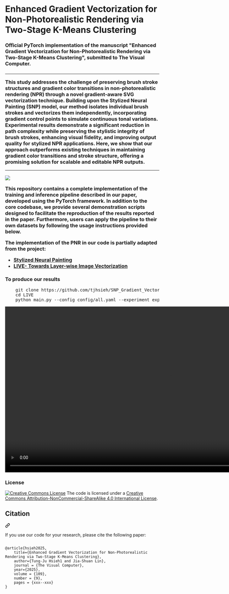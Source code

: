 <h1>Enhanced Gradient Vectorization for Non-Photorealistic Rendering via Two-Stage K-Means Clustering</h1>
<h3>Official PyTorch implementation of the manuscript "Enhanced Gradient Vectorization for Non-Photorealistic Rendering via Two-Stage K-Means Clustering", submitted to The Visual Computer.<h3>
<hr>
<p>
This study addresses the challenge of preserving brush stroke structures and gradient color transitions in non-photorealistic rendering (NPR) through a novel gradient-aware SVG vectorization technique. Building upon the Stylized Neural Painting (SNP) model, our method isolates individual brush strokes and vectorizes them independently, incorporating gradient control points to simulate continuous tonal variations. Experimental results demonstrate a significant reduction in path complexity while preserving the stylistic integrity of brush strokes, enhancing visual fidelity, and improving output quality for stylized NPR applications. Here, we show that our approach outperforms existing techniques in maintaining gradient color transitions and stroke structure, offering a promising solution for scalable and editable NPR outputs.
</p>
<hr>
<img src="https://annaljs.github.io/PaperWeb/img/background.png">

<p>This repository contains a complete implementation of the training and inference pipeline described in our paper, developed using the PyTorch framework. In addition to the core codebase, we provide several demonstration scripts designed to facilitate the reproduction of the results reported in the paper. Furthermore, users can apply the pipeline to their own datasets by following the usage instructions provided below.</p>

The implementation of the PNR in our code is partially adapted from the project:
<ul>
	<li><a href="https://github.com/jiupinjia/stylized-neural-painting">Stylized Neural Painting</a></li>
	<li><a href="https://github.com/ma-xu/LIVE">LIVE- Towards Layer-wise Image Vectorization</a></li>
</ul>



<h3>To produce our results</h3>
<pre>
    git clone https://github.com/tjhsieh/SNP_Gradient_Vectorization.git
    cd LIVE
    python main.py --config config/all.yaml --experiment experiment_8x1 --signature demo1 --target data/demo1.png
</pre>


<div>
  <video controls width="1080" class="img-responsive" src="https://annaljs.github.io/PaperWeb/video/all(字幕).mp4" alt="">
</div>


<h3>License</h3>

<p dir="auto"><a href="http://creativecommons.org/licenses/by-nc-sa/4.0/" rel="nofollow"><img alt="Creative Commons License" src="https://camo.githubusercontent.com/62be294f71c9a1885f9cd8f54aa8b8bd42d432fd14b5393a8b25bcd1f34daa42/68747470733a2f2f692e6372656174697665636f6d6d6f6e732e6f72672f6c2f62792d6e632d73612f342e302f38387833312e706e67" data-canonical-src="https://i.creativecommons.org/l/by-nc-sa/4.0/88x31.png" style="max-width: 100%;"></a><span>  The code is licensed under a <a href="http://creativecommons.org/licenses/by-nc-sa/4.0/" rel="nofollow">Creative Commons Attribution-NonCommercial-ShareAlike 4.0 International License</a>.</p>


<div class="markdown-heading" dir="auto"><h2 tabindex="-1" class="heading-element" dir="auto">Citation</h2><a id="user-content-citation" class="anchor" aria-label="Permalink: Citation" href="#citation"><svg class="octicon octicon-link" viewBox="0 0 16 16" version="1.1" width="16" height="16" aria-hidden="true"><path d="m7.775 3.275 1.25-1.25a3.5 3.5 0 1 1 4.95 4.95l-2.5 2.5a3.5 3.5 0 0 1-4.95 0 .751.751 0 0 1 .018-1.042.751.751 0 0 1 1.042-.018 1.998 1.998 0 0 0 2.83 0l2.5-2.5a2.002 2.002 0 0 0-2.83-2.83l-1.25 1.25a.751.751 0 0 1-1.042-.018.751.751 0 0 1-.018-1.042Zm-4.69 9.64a1.998 1.998 0 0 0 2.83 0l1.25-1.25a.751.751 0 0 1 1.042.018.751.751 0 0 1 .018 1.042l-1.25 1.25a3.5 3.5 0 1 1-4.95-4.95l2.5-2.5a3.5 3.5 0 0 1 4.95 0 .751.751 0 0 1-.018 1.042.751.751 0 0 1-1.042.018 1.998 1.998 0 0 0-2.83 0l-2.5 2.5a1.998 1.998 0 0 0 0 2.83Z"></path></svg></a></div>

<p dir="auto">If you use our code for your research, please cite the following paper:</p>



<pre class="notranslate">
<code>
@article{hsieh2025,
    title={Enhanced Gradient Vectorization for Non-Photorealistic Rendering via Two-Stage K-Means Clustering},
    author={Tung-Ju Hsieh1 and Jia-Shuan Lin},
    journal = {The Visual Computer},
    year={2025},
    volume = {109},
    number = {9},
    pages = {xxx--xxx}
}
</code>
</pre>




